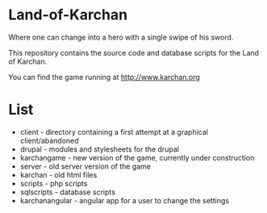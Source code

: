 Land-of-Karchan
===============

Where one can change into a hero with a single swipe of his sword.

This repository contains the source code and database scripts for the Land of Karchan.

You can find the game running at http://www.karchan.org

List
====

* client - directory containing a first attempt at a graphical client/abandoned
* drupal - modules and stylesheets for the drupal
* karchangame - new version of the game, currently under construction
* server - old server version of the game
* karchan - old html files
* scripts - php scripts
* sqlscripts - database scripts
* karchanangular - angular app for a user to change the settings
